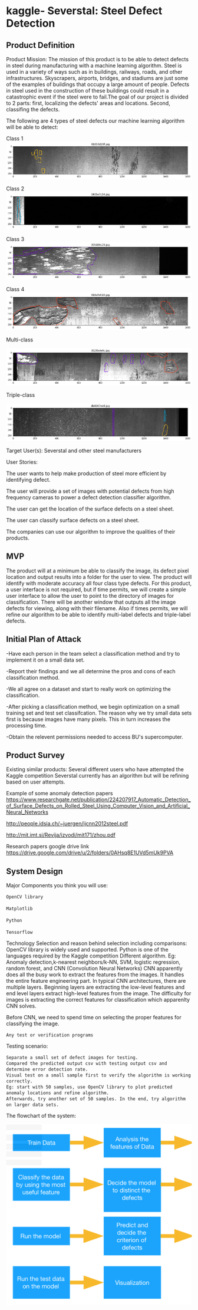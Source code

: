# kaggle- Severstal: Steel Defect Detection
## Product Definition
  Product Mission: The mission of this product is to be able to detect defects in steel during manufacturing with a machine learning algorithm. Steel is used in a variety of ways such as in buildings, railways, roads, and other infrastructures. Skyscrapers, airports, bridges, and stadiums are just some of the examples of buildings that occupy a large amount of people. Defects in steel used in the construction of these buildings could result in a catastrophic event if the steel were to fail.The goal of our project is divided to 2 parts: first, localizing the defects' areas and locations. Second, classifing the defects. 
  
The following are 4 types of steel defects our machine learning algorithm will be able to detect:

Class 1
<img src="https://github.com/mullaa/kaggle-/blob/master/pictures/defects/class%201.png">

Class 2
<img src="https://github.com/mullaa/kaggle-/blob/master/pictures/defects/class%202.png">

Class 3
<img src="https://github.com/mullaa/kaggle-/blob/master/pictures/defects/class%203.png">

Class 4
<img src="https://github.com/mullaa/kaggle-/blob/master/pictures/defects/class%204.png">

Multi-class

<img src="https://github.com/mullaa/kaggle-/blob/master/pictures/defects/2%20label.png">

Triple-class

<img src="https://github.com/mullaa/kaggle-/blob/master/pictures/defects/3%20label.png">
  
  Target User(s): Severstal and other steel manufacturers
  
  User Stories:
  
  The user wants to help make production of steel more efficient by identifying defect.
  
  The user will provide a set of images with potential defects from high frequency cameras to power a defect detection classifier algorithm.
  
  The user can get the location of the surface defects on a steel sheet.
  
  The user can classify surface defects on a steel sheet.
  
  The companies can use our algorithm to  improve the qualities of their products.
  
  ## MVP
  The product will at a minimum be able to classify the image, its defect pixel location and output results into a folder for the user to view. The product will identify with moderate accuracy all four class type defects. For this product, a user interface is not required, but if time permits, we will create a simple user interface to allow the user to point to the directory of images for classification. There will be another window that outputs all the image defects for viewing, along with their filename. Also if times permits, we will refine our algorithm to be able to identify multi-label defects and triple-label defects.
 
  ## Initial Plan of Attack
  -Have each person in the team select a classification method and try to implement it on a small data set.
  
  -Report their findings and we all determine the pros and cons of each classification method.
  
  -We all agree on a dataset and start to really work on optimizing the classification.
  
  -After picking a classification method, we begin optimization on a small training set and test set classifcation. The reason why we try small data sets first is because images have many pixels. This in turn increases the processing time. 
  
  -Obtain the relevent permissions needed to access BU's supercomputer.
  
 ## Product Survey 
  Existing similar products:
  Several different users who have attempted the Kaggle competition
  Severstal currently has an algorithm but will be refining based on user attempts.
  
  Example of some anomaly detection papers
  https://www.researchgate.net/publication/224207917_Automatic_Detection_of_Surface_Defects_on_Rolled_Steel_Using_Computer_Vision_and_Artificial_Neural_Networks
  
  http://people.idsia.ch/~juergen/ijcnn2012steel.pdf
  
  http://mit.imt.si/Revija/izvodi/mit171/zhou.pdf
  
  Research papers google drive link https://drive.google.com/drive/u/2/folders/0AHsq8E1UVd5mUk9PVA

## System Design
  Major Components you think you will use:
    
    OpenCV library
    
    Matplotlib
    
    Python
    
    Tensorflow

  Technology Selection and reason behind selection including comparisons:
    OpenCV library is widely used and supported.
    Python is one of the languages required by the Kaggle competition
    Different algorithm. Eg: Anomaly detection,k-nearest neighbors/k-NN, SVM, logistic regression, random forest, and CNN (Convolution Neural Networks)
    CNN apparently does all the busy work to extract the features from the images. It handles the entire feature engineering part. In typical CNN architectures, there are multiple layers. Beginning layers are extracting the low-level features and end level layers extract high-level features from the image.
    The difficulty for images is extracting the correct features for classification which apparenlty CNN solves.

Before CNN, we need to spend time on selecting the proper features for classifying the image.
    
    Any test or verification programs
    
  Testing scenario:
  
    Separate a small set of defect images for testing.
    Compared the predicted output csv with testing output csv and determine error detection rate.
    Visual test on a small sample first to verify the algorithm is working correctly. 
    Eg: start with 50 samples, use OpenCV library to plot predicted anomaly locations and refine algorithm. 
    Afterwards, try another set of 50 samples. In the end, try algorithm on larger data sets.

The flowchart of the system:

<img src="https://github.com/mullaa/kaggle-/blob/master/pictures/defects/Kaggle_flowchart.png">

